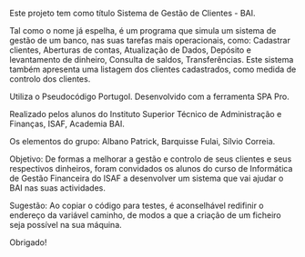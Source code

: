 Este projeto tem como título Sistema de Gestão de Clientes - BAI.

Tal como o nome já espelha, é um programa que simula um sistema de gestão de um banco, nas suas tarefas mais operacionais, como: Cadastrar clientes, Aberturas de contas, Atualização de Dados, Depósito e levantamento de dinheiro, Consulta de saldos, Transferências. Este sistema também apresenta uma listagem dos clientes cadastrados, como medida de controlo dos clientes.

Utiliza o Pseudocódigo Portugol.
Desenvolvido com a ferramenta SPA Pro.

Realizado pelos alunos do Instituto Superior Técnico de Administração e Finanças, ISAF, Academia BAI.

Os elementos do grupo: Albano Patrick, Barquisse Fulai, Sílvio Correia.

Objetivo: De formas a melhorar a gestão e controlo de seus clientes e seus
respectivos dinheiros, foram convidados os alunos do curso de
Informática de Gestão Financeira do ISAF a desenvolver um sistema
que vai ajudar o BAI nas suas actividades.

Sugestão: Ao copiar o código para testes, é aconselhável redifinir o endereço da variável caminho, de modos a que a criação de um ficheiro seja possível na sua máquina.


Obrigado!
